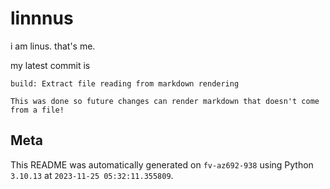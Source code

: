 # linnnus

i am linus. that's me.

my latest commit is

```
build: Extract file reading from markdown rendering

This was done so future changes can render markdown that doesn't come
from a file!
```

## Meta

This README was automatically generated on `fv-az692-938` using Python
`3.10.13` at `2023-11-25 05:32:11.355809`.
